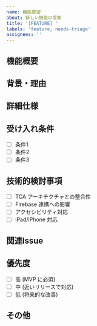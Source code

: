 ```yaml
---
name: 機能要望
about: 新しい機能の提案
title: '[FEATURE] '
labels: 'feature, needs-triage'
assignees: ''
---
```


## 機能概要
<!-- 実装したい機能の概要を記述してください -->

## 背景・理由
<!-- なぜこの機能が必要なのかを説明してください -->

## 詳細仕様
<!-- 具体的な実装内容や仕様を記述してください -->

## 受け入れ条件
- [ ] 条件1
- [ ] 条件2
- [ ] 条件3

## 技術的検討事項
<!-- 技術的な課題や検討すべき点があれば記述してください -->
- [ ] TCA アーキテクチャとの整合性
- [ ] Firebase 連携への影響
- [ ] アクセシビリティ対応
- [ ] iPad/iPhone 対応

## 関連Issue
<!-- 関連するIssueがあればリンクしてください -->

## 優先度
- [ ] 高 (MVP に必須)
- [ ] 中 (近いリリースで対応)
- [ ] 低 (将来的な改善)

## その他
<!-- 補足情報があれば記述してください --> 